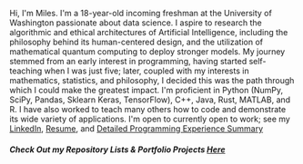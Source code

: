 Hi, I'm Miles. I'm a 18-year-old incoming freshman at the University of Washington passionate about data science. I aspire to research the algorithmic and ethical architectures of Artificial Intelligence, including the philosophy behind its human-centered design, and the utilization of mathematical quantum computing to deploy stronger models. My journey stemmed from an early interest in programming, having started self-teaching when I was just five; later, coupled with my interests in mathematics, statistics, and philosophy, I decided this was the path through which I could make the greatest impact. I'm proficient in Python (NumPy, SciPy, Pandas, Sklearn Keras, TensorFlow), C++, Java, Rust, MATLAB, and R. I have also worked to teach many others how to code and demonstrate its wide variety of applications.
I'm open to currently open to work; see my [LinkedIn](https://www.linkedin.com/in/miles-caprio-4622a326a/), [Resume](https://drive.google.com/file/d/1-9jfpluYej96UGq6ET-rB_O5LHyD0K72/view), and [Detailed Programming Experience Summary](https://drive.google.com/file/d/1-263E7L9a2batdLYemZ_UW1aUpWbvZXT/view)

##### Check Out my Repository Lists & Portfolio Projects **_[Here](https://github.com/milescaprio/?tab=stars)_**
